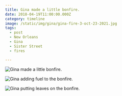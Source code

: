 ```yaml
---
title: Gina made a little bonfire.
date: 2018-04-19T11:00:00.000Z
category: timeline
image: /static/img/gina/gina-fire-3-oct-23-2021.jpg
tags:
  - post 
  - New Orleans
  - Gina
  - Sister Street
  - fires

---
```

![ Gina made a little bonfire.](/static/img/gina/gina-fire-1-oct-23-2021.jpg " Gina made a little bonfire.")

![ Gina adding fuel to the bonfire.](/static/img/gina/gina-fire-2-oct-23-2021.jpg " Gina made a little bonfire.")

![ Gina putting leaves on the bonfire.](/static/img/gina/gina-fire-3-oct-23-2021.jpg " Gina made a little bonfire.")
